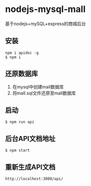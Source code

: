 # nodejs-mysql-mall
基于nodejs+mySQL+express的商城后台

## 安装
`npm i apidoc -g`  
`$ npm i`
## 还原数据库
1. 在mysql中创建mall数据库
2. 将mall.sql文件还原至mall数据库 
## 启动
`$ npm run api`
## 后台API文档地址
`$ npm start`
## 重新生成API文档
`http://localhost:3000/api/`